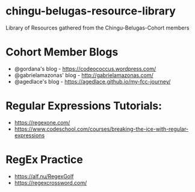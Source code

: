 # chingu-belugas-resource-library
Library of Resources gathered from the Chingu-Belugas-Cohort members

# Cohort Member Blogs
* @gordana's blog - https://codeococcus.wordpress.com/
* @gabrielamazonas' blog - http://gabrielamazonas.com/
* @agedlace's blog - https://agedlace.github.io/my-fcc-journey/

# Regular Expressions Tutorials:

* https://regexone.com/
* https://www.codeschool.com/courses/breaking-the-ice-with-regular-expressions

# RegEx Practice 

* https://alf.nu/RegexGolf
* https://regexcrossword.com/
